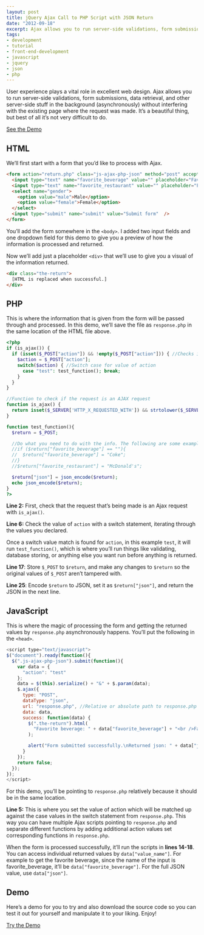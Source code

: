 ```yaml
---
layout: post
title: jQuery Ajax Call to PHP Script with JSON Return
date: "2012-09-18"
excerpt: Ajax allows you to run server-side validations, form submissions, data retrieval, and other server-side stuff in the background (asynchronously) without interfering with the existing page where the request was made. It’s a beautiful thing, but best of all it’s not very difficult to do.
tags:
- development
- tutorial
- front-end-development
- javascript
- jquery
- json
- php
---
```


User experience plays a vital role in excellent web design. Ajax allows you to run server-side validations, form submissions, data retrieval, and other server-side stuff in the background (asynchronously) without interfering with the existing page where the request was made. It’s a beautiful thing, but best of all it’s not very difficult to do.

<!--more-->

<a href="{% labs_url /jquery-ajax-php-json/ %}">See the Demo</a>

## HTML

We’ll first start with a form that you’d like to process with Ajax.

```html
<form action="return.php" class="js-ajax-php-json" method="post" accept-charset="utf-8">
  <input type="text" name="favorite_beverage" value="" placeholder="Favorite restaurant" />
  <input type="text" name="favorite_restaurant" value="" placeholder="Favorite beverage" />
  <select name="gender">
    <option value="male">Male</option>
    <option value="female">Female</option>
  </select>
  <input type="submit" name="submit" value="Submit form"  />
</form>
```

You’ll add the form somewhere in the `<body>`. I added two input fields and one dropdown field for this demo to give you a preview of how the information is processed and returned.

Now we’ll add just a placeholder `<div>` that we’ll use to give you a visual of the information returned.

```html
<div class="the-return">
  [HTML is replaced when successful.]
</div>
```

## PHP

This is where the information that is given from the form will be passed through and processed. In this demo, we’ll save the file as `response.php` in the same location of the HTML file above.

```php
<?php
if (is_ajax()) {
  if (isset($_POST["action"]) && !empty($_POST["action"])) { //Checks if action value exists
    $action = $_POST["action"];
    switch($action) { //Switch case for value of action
      case "test": test_function(); break;
    }
  }
}

//Function to check if the request is an AJAX request
function is_ajax() {
  return isset($_SERVER['HTTP_X_REQUESTED_WITH']) && strtolower($_SERVER['HTTP_X_REQUESTED_WITH']) == 'xmlhttprequest';
}

function test_function(){
  $return = $_POST;

  //Do what you need to do with the info. The following are some examples.
  //if ($return["favorite_beverage"] == ""){
  //  $return["favorite_beverage"] = "Coke";
  //}
  //$return["favorite_restaurant"] = "McDonald's";

  $return["json"] = json_encode($return);
  echo json_encode($return);
}
?>
```

**Line 2:** First, check that the request that’s being made is an Ajax request with `is_ajax()`.

**Line 6:** Check the value of `action` with a switch statement, iterating through the values you declared.

Once a switch value match is found for `action`, in this example `test`, it will run `test_function()`, which is where you’ll run things like validating, database storing, or anything else you want run before anything is returned.

**Line 17**: Store `$_POST` to `$return`, and make any changes to `$return` so the original values of `$_POST` aren’t tampered with.

**Line 25**: Encode `$return` to JSON, set it as `$return["json"]`, and return the JSON in the next line.

## JavaScript

This is where the magic of processing the form and getting the returned values by `response.php` asynchronously happens. You’ll put the following in the `<head>`.

```js
<script type="text/javascript">
$("document").ready(function(){
  $(".js-ajax-php-json").submit(function(){
    var data = {
      "action": "test"
    };
    data = $(this).serialize() + "&" + $.param(data);
    $.ajax({
      type: "POST",
      dataType: "json",
      url: "response.php", //Relative or absolute path to response.php file
      data: data,
      success: function(data) {
        $(".the-return").html(
          "Favorite beverage: " + data["favorite_beverage"] + "<br />Favorite restaurant: " + data["favorite_restaurant"] + "<br />Gender: " + data["gender"] + "<br />JSON: " + data["json"]
        );

        alert("Form submitted successfully.\nReturned json: " + data["json"]);
      }
    });
    return false;
  });
});
</script>
```

For this demo, you’ll be pointing to `response.php` relatively because it should be in the same location.

**Line 5:** This is where you set the value of action which will be matched up against the case values in the switch statement from `response.php`. This way you can have multiple Ajax scripts pointing to `response.php` and separate different functions by adding additional action values set corresponding functions in `response.php`.

When the form is processed successfully, it’ll run the scripts in **lines 14-18**. You can access individual returned values by `data["value_name"]`. For example to get the favorite beverage, since the name of the input is favorite_beverage, it’ll be `data["favorite_beverage"]`. For the full JSON value, use `data["json"]`.

## Demo

Here’s a demo for you to try and also download the source code so you can test it out for yourself and manipulate it to your liking. Enjoy!

<a href="{% labs_url /jquery-ajax-php-json/ %}">Try the Demo</a>
